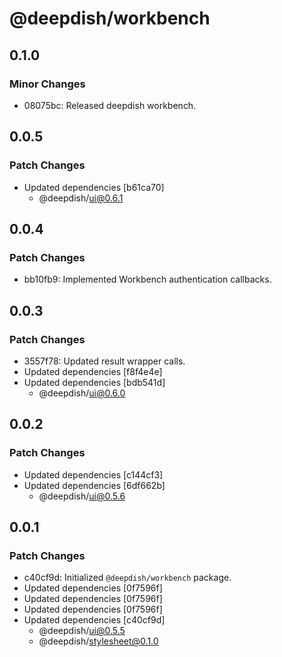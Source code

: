 # @deepdish/workbench

## 0.1.0

### Minor Changes

- 08075bc: Released deepdish workbench.

## 0.0.5

### Patch Changes

- Updated dependencies [b61ca70]
  - @deepdish/ui@0.6.1

## 0.0.4

### Patch Changes

- bb10fb9: Implemented Workbench authentication callbacks.

## 0.0.3

### Patch Changes

- 3557f78: Updated result wrapper calls.
- Updated dependencies [f8f4e4e]
- Updated dependencies [bdb541d]
  - @deepdish/ui@0.6.0

## 0.0.2

### Patch Changes

- Updated dependencies [c144cf3]
- Updated dependencies [6df662b]
  - @deepdish/ui@0.5.6

## 0.0.1

### Patch Changes

- c40cf9d: Initialized `@deepdish/workbench` package.
- Updated dependencies [0f7596f]
- Updated dependencies [0f7596f]
- Updated dependencies [0f7596f]
- Updated dependencies [c40cf9d]
  - @deepdish/ui@0.5.5
  - @deepdish/stylesheet@0.1.0
